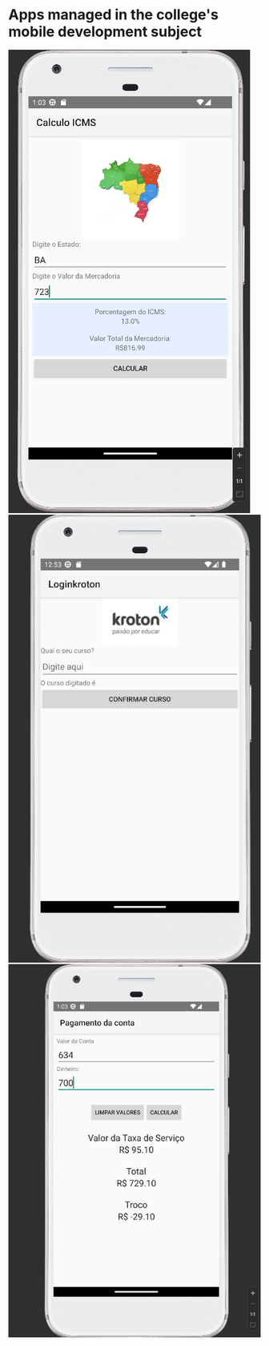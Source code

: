 # Apps managed in the college's mobile development subject
![Calculo-ICMS](screenshots/Calculo-ICMS.1.png)![Login-kroton](screenshots/Login-kroton.png)![Pagamento-da-conta](screenshots/Pagamento-da-conta.1.png)
